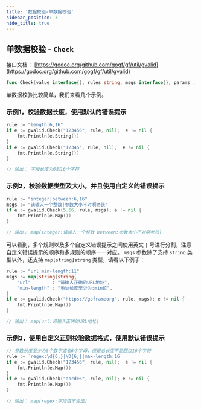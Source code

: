 ```yaml
---
title: '数据校验-单数据校验'
sidebar_position: 3
hide_title: true
---
```


## 单数据校验 - `Check`

接口文档： [https://godoc.org/github.com/gogf/gf/util/gvalid](https://godoc.org/github.com/gogf/gf/util/gvalid)

```  go
func Check(value interface{}, rules string, msgs interface{}, params ...interface{}) *Error

```

单数据校验比较简单，我们来看几个示例。

### 示例1，校验数据长度，使用默认的错误提示

```  go
rule := "length:6,16"
if e := gvalid.Check("123456", rule, nil);  e != nil {
    fmt.Println(e.String())
}
if e := gvalid.Check("12345", rule, nil);  e != nil {
    fmt.Println(e.String())
}

// 输出： 字段长度为6到16个字符

```

### 示例2，校验数据类型及大小，并且使用自定义的错误提示

```  go
rule := "integer|between:6,16"
msgs := "请输入一个整数|参数大小不对啊老铁"
if e := gvalid.Check(5.66, rule, msgs); e != nil {
    fmt.Println(e.Map())
}

// 输出： map[integer:请输入一个整数 between:参数大小不对啊老铁]

```

可以看到，多个规则以及多个自定义错误提示之间使用英文 `|` 号进行分割，注意自定义错误提示的顺序和多规则的顺序一一对应。 `msgs` 参数除了支持 `string` 类型以外，还支持 `map[string]string` 类型，请看以下例子：

```  go
rule := "url|min-length:11"
msgs := map[string]string{
    "url"        : "请输入正确的URL地址",
    "min-length" : "地址长度至少为:min位",
}
if e := gvalid.Check("https://goframeorg", rule, msgs); e != nil {
    fmt.Println(e.Map())
}

// 输出： map[url:请输入正确的URL地址]

```

### 示例3，使用自定义正则校验数据格式，使用默认错误提示

```  go
// 参数长度至少为6个数字或者6个字母，但是总长度不能超过16个字符
rule := `regex:\d{6,}|\D{6,}|max-length:16`
if e := gvalid.Check("123456", rule, nil);  e != nil {
    fmt.Println(e.Map())
}
if e := gvalid.Check("abcde6", rule, nil); e != nil {
    fmt.Println(e.Map())
}

// 输出： map[regex:字段值不合法]

```